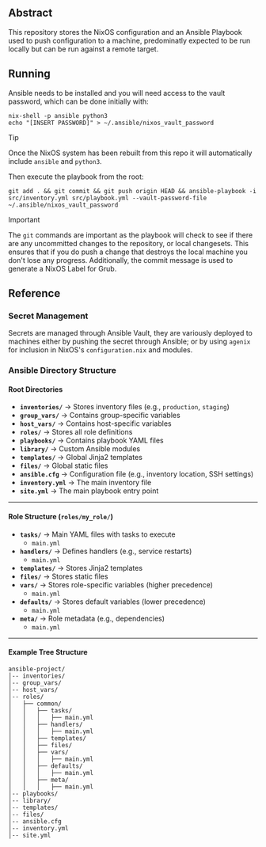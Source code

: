 ## Abstract

This repository stores the NixOS configuration and an Ansible Playbook used to push configuration to a machine, predominatly expected to be run locally but can be run against a remote target.

## Running

Ansible needs to be installed and you will need access to the vault password, which can be done initially with:

```
nix-shell -p ansible python3
echo "[INSERT PASSWORD]" > ~/.ansible/nixos_vault_password
```

> [!TIP]
> Once the NixOS system has been rebuilt from this repo it will automatically include `ansible` and `python3`.

Then execute the playbook from the root:

```
git add . && git commit && git push origin HEAD && ansible-playbook -i src/inventory.yml src/playbook.yml --vault-password-file ~/.ansible/nixos_vault_password
```

> [!IMPORTANT]
> The `git` commands are important as the playbook will check to see if there are any uncommitted changes to the repository, or local changesets. This ensures that if you do push a change that destroys the local machine you don't lose any progress. Additionally, the commit message is used to generate a NixOS Label for Grub.

## Reference

### Secret Management

Secrets are managed through Ansible Vault, they are variously deployed to machines either by pushing the secret through Ansible; or by using `agenix` for inclusion in NixOS's `configuration.nix` and modules.

### Ansible Directory Structure

#### Root Directories

- **`inventories/`** → Stores inventory files (e.g., `production`, `staging`)
- **`group_vars/`** → Contains group-specific variables
- **`host_vars/`** → Contains host-specific variables
- **`roles/`** → Stores all role definitions
- **`playbooks/`** → Contains playbook YAML files
- **`library/`** → Custom Ansible modules
- **`templates/`** → Global Jinja2 templates
- **`files/`** → Global static files
- **`ansible.cfg`** → Configuration file (e.g., inventory location, SSH settings)
- **`inventory.yml`** → The main inventory file
- **`site.yml`** → The main playbook entry point

---

#### Role Structure (`roles/my_role/`)

- **`tasks/`** → Main YAML files with tasks to execute
  - `main.yml`
- **`handlers/`** → Defines handlers (e.g., service restarts)
  - `main.yml`
- **`templates/`** → Stores Jinja2 templates
- **`files/`** → Stores static files
- **`vars/`** → Stores role-specific variables (higher precedence)
  - `main.yml`
- **`defaults/`** → Stores default variables (lower precedence)
  - `main.yml`
- **`meta/`** → Role metadata (e.g., dependencies)
  - `main.yml`

---

#### Example Tree Structure

```plaintext
ansible-project/
│-- inventories/
│-- group_vars/
│-- host_vars/
│-- roles/
│   ├── common/
│   │   ├── tasks/
│   │   │   ├── main.yml
│   │   ├── handlers/
│   │   │   ├── main.yml
│   │   ├── templates/
│   │   ├── files/
│   │   ├── vars/
│   │   │   ├── main.yml
│   │   ├── defaults/
│   │   │   ├── main.yml
│   │   ├── meta/
│   │   │   ├── main.yml
│-- playbooks/
│-- library/
│-- templates/
│-- files/
│-- ansible.cfg
│-- inventory.yml
│-- site.yml
```
